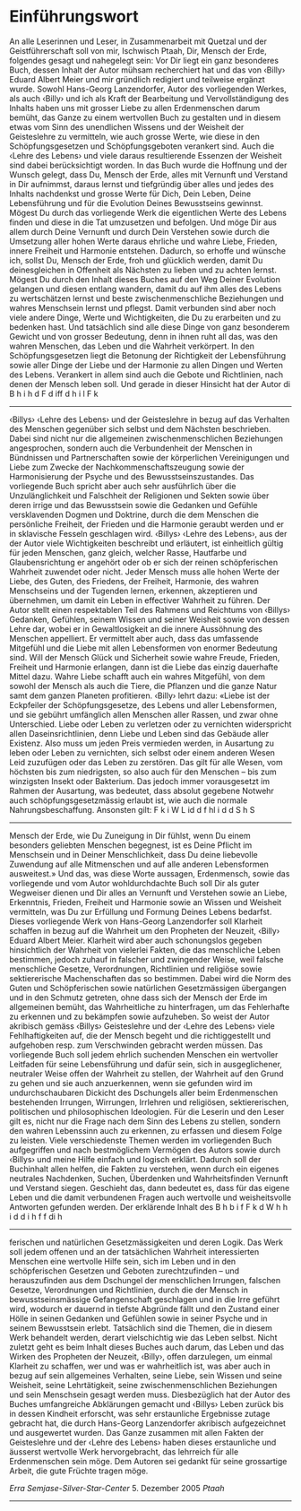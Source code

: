 # Einführungswort

An alle Leserinnen und Leser,
in Zusammenarbeit mit Quetzal und der Geistführerschaft soll von mir, Ischwisch Ptaah, Dir, Mensch der Erde, folgendes gesagt und nahegelegt sein: Vor
Dir liegt ein ganz besonderes Buch, dessen Inhalt der Autor mühsam recherchiert hat und das von ‹Billy› Eduard Albert Meier und mir gründlich redigiert
und teilweise ergänzt wurde. Sowohl Hans-Georg Lanzendorfer, Autor des
vorliegenden Werkes, als auch ‹Billy› und ich als Kraft der Bearbeitung und
Vervollständigung des Inhalts haben uns mit grosser Liebe zu allen Erdenmenschen darum bemüht, das Ganze zu einem wertvollen Buch zu gestalten und
in diesem etwas vom Sinn des unendlichen Wissens und der Weisheit der Geisteslehre zu vermitteln, wie auch grosse Werte, wie diese in den Schöpfungsgesetzen und Schöpfungsgeboten verankert sind. Auch die ‹Lehre des Lebens›
und viele daraus resultierende Essenzen der Weisheit sind dabei berücksichtigt
worden. In das Buch wurde die Hoffnung und der Wunsch gelegt, dass Du,
Mensch der Erde, alles mit Vernunft und Verstand in Dir aufnimmst, daraus
lernst und tiefgründig über alles und jedes des Inhalts nachdenkst und grosse
Werte für Dich, Dein Leben, Deine Lebensführung und für die Evolution Deines Bewusstseins gewinnst. Mögest Du durch das vorliegende Werk die eigentlichen Werte des Lebens finden und diese in die Tat umzusetzen und befolgen.
Und möge Dir aus allem durch Deine Vernunft und durch Dein Verstehen sowie durch die Umsetzung aller hohen Werte daraus ehrliche und wahre Liebe,
Frieden, innere Freiheit und Harmonie entstehen. Dadurch, so erhoffe und
wünsche ich, sollst Du, Mensch der Erde, froh und glücklich werden, damit
Du deinesgleichen in Offenheit als Nächsten zu lieben und zu achten lernst.
Mögest Du durch den Inhalt dieses Buches auf den Weg Deiner Evolution
gelangen und diesen entlang wandern, damit du auf ihm alles des Lebens zu
wertschätzen lernst und beste zwischenmenschliche Beziehungen und wahres
Menschsein lernst und pflegst. Damit verbunden sind aber noch viele andere
Dinge, Werte und Wichtigkeiten, die Du zu erarbeiten und zu bedenken hast.
Und tatsächlich sind alle diese Dinge von ganz besonderem Gewicht und von
grosser Bedeutung, denn in ihnen ruht all das, was den wahren Menschen, das
Leben und die Wahrheit verkörpert.
In den Schöpfungsgesetzen liegt die Betonung der Richtigkeit der Lebensführung sowie aller Dinge der Liebe und der Harmonie zu allen Dingen und Werten des Lebens. Verankert in allem sind auch die Gebote und Richtlinien, nach
denen der Mensch leben soll. Und gerade in dieser Hinsicht hat der Autor
di B h i h d F d iff d h i l F k


-----

‹Billys› ‹Lehre des Lebens› und der Geisteslehre in bezug auf das Verhalten des
Menschen gegenüber sich selbst und dem Nächsten beschrieben. Dabei sind
nicht nur die allgemeinen zwischenmenschlichen Beziehungen angesprochen,
sondern auch die Verbundenheit der Menschen in Bündnissen und Partnerschaften sowie der körperlichen Vereinigungen und Liebe zum Zwecke der
Nachkommenschaftszeugung sowie der Harmonisierung der Psyche und des
Bewusstseinszustandes. Das vorliegende Buch spricht aber auch sehr ausführlich über die Unzulänglichkeit und Falschheit der Religionen und Sekten sowie über deren irrige und das Bewusstsein sowie die Gedanken und Gefühle
versklavenden Dogmen und Doktrine, durch die dem Menschen die persönliche Freiheit, der Frieden und die Harmonie geraubt werden und er in sklavische Fesseln geschlagen wird.
‹Billys› ‹Lehre des Lebens›, aus der der Autor viele Wichtigkeiten beschreibt
und erläutert, ist einheitlich gültig für jeden Menschen, ganz gleich, welcher
Rasse, Hautfarbe und Glaubensrichtung er angehört oder ob er sich der reinen
schöpferischen Wahrheit zuwendet oder nicht. Jeder Mensch muss alle hohen
Werte der Liebe, des Guten, des Friedens, der Freiheit, Harmonie, des wahren
Menschseins und der Tugenden lernen, erkennen, akzeptieren und übernehmen, um damit ein Leben in effectiver Wahrheit zu führen. Der Autor stellt
einen respektablen Teil des Rahmens und Reichtums von ‹Billys› Gedanken,
Gefühlen, seinem Wissen und seiner Weisheit sowie von dessen Lehre dar, wobei er in Gewaltlosigkeit an die innere Aussöhnung des Menschen appelliert.
Er vermittelt aber auch, dass das umfassende Mitgefühl und die Liebe mit allen
Lebensformen von enormer Bedeutung sind. Will der Mensch Glück und Sicherheit sowie wahre Freude, Frieden, Freiheit und Harmonie erlangen, dann
ist die Liebe das einzig dauerhafte Mittel dazu. Wahre Liebe schafft auch ein
wahres Mitgefühl, von dem sowohl der Mensch als auch die Tiere, die Pflanzen und die ganze Natur samt dem ganzen Planeten profitieren. ‹Billy› lehrt
dazu: «Liebe ist der Eckpfeiler der Schöpfungsgesetze, des Lebens und aller
Lebensformen, und sie gebührt umfänglich allen Menschen aller Rassen, und
zwar ohne Unterschied. Liebe oder Leben zu verletzen oder zu vernichten
widerspricht allen Daseinsrichtlinien, denn Liebe und Leben sind das Gebäude
aller Existenz. Also muss um jeden Preis vermieden werden, in Ausartung zu
leben oder Leben zu vernichten, sich selbst oder einem anderen Wesen Leid
zuzufügen oder das Leben zu zerstören. Das gilt für alle Wesen, vom höchsten
bis zum niedrigsten, so also auch für den Menschen – bis zum winzigsten Insekt oder Bakterium. Das jedoch immer vorausgesetzt im Rahmen der Ausartung, was bedeutet, dass absolut gegebene Notwehr auch schöpfungsgesetzmässig erlaubt ist, wie auch die normale Nahrungsbeschaffung. Ansonsten gilt:
F k i W L id d f hl i d d S h S


-----

Mensch der Erde, wie Du Zuneigung in Dir fühlst, wenn Du einem besonders
geliebten Menschen begegnest, ist es Deine Pflicht im Menschsein und in Deiner Menschlichkeit, dass Du deine liebevolle Zuwendung auf alle Mitmenschen und auf alle anderen Lebensformen ausweitest.»
Und das, was diese Worte aussagen, Erdenmensch, sowie das vorliegende und
vom Autor wohldurchdachte Buch soll Dir als guter Wegweiser dienen und Dir
alles an Vernunft und Verstehen sowie an Liebe, Erkenntnis, Frieden, Freiheit
und Harmonie sowie an Wissen und Weisheit vermitteln, was Du zur Erfüllung
und Formung Deines Lebens bedarfst.
Dieses vorliegende Werk von Hans-Georg Lanzendorfer soll Klarheit schaffen
in bezug auf die Wahrheit um den Propheten der Neuzeit, ‹Billy› Eduard
Albert Meier. Klarheit wird aber auch schonungslos gegeben hinsichtlich der
Wahrheit von vielerlei Fakten, die das menschliche Leben bestimmen, jedoch
zuhauf in falscher und zwingender Weise, weil falsche menschliche Gesetze,
Verordnungen, Richtlinien und religiöse sowie sektiererische Machenschaften
das so bestimmen. Dabei wird die Norm des Guten und Schöpferischen sowie
natürlichen Gesetzmässigen übergangen und in den Schmutz getreten, ohne
dass sich der Mensch der Erde im allgemeinen bemüht, das Wahrheitliche zu
hinterfragen, um das Fehlerhafte zu erkennen und zu bekämpfen sowie aufzuheben. So weist der Autor akribisch gemäss ‹Billys› Geisteslehre und der
‹Lehre des Lebens› viele Fehlhaftigkeiten auf, die der Mensch begeht und die
richtiggestellt und aufgehoben resp. zum Verschwinden gebracht werden
müssen.
Das vorliegende Buch soll jedem ehrlich suchenden Menschen ein wertvoller
Leitfaden für seine Lebensführung und dafür sein, sich in ausgeglichener, neutraler Weise offen der Wahrheit zu stellen, der Wahrheit auf den Grund zu
gehen und sie auch anzuerkennen, wenn sie gefunden wird im undurchschaubaren Dickicht des Dschungels aller beim Erdenmenschen bestehenden Irrungen, Wirrungen, Irrlehren und religiösen, sektiererischen, politischen und philosophischen Ideologien. Für die Leserin und den Leser gilt es, nicht nur die
Frage nach dem Sinn des Lebens zu stellen, sondern den wahren Lebenssinn
auch zu erkennen, zu erfassen und diesem Folge zu leisten. Viele verschiedenste Themen werden im vorliegenden Buch aufgegriffen und nach bestmöglichem Vermögen des Autors sowie durch ‹Billys› und meine Hilfe einfach und
logisch erklärt. Dadurch soll der Buchinhalt allen helfen, die Fakten zu verstehen, wenn durch ein eigenes neutrales Nachdenken, Suchen, Überdenken und
Wahrheitsfinden Vernunft und Verstand siegen. Geschieht das, dann bedeutet
es, dass für das eigene Leben und die damit verbundenen Fragen auch wertvolle und weisheitsvolle Antworten gefunden werden. Der erklärende Inhalt des
B h b i f F k d W h h i d d i h f f di h


-----

ferischen und natürlichen Gesetzmässigkeiten und deren Logik. Das Werk soll
jedem offenen und an der tatsächlichen Wahrheit interessierten Menschen eine
wertvolle Hilfe sein, sich im Leben und in den schöpferischen Gesetzen und
Geboten zurechtzufinden – und herauszufinden aus dem Dschungel der
menschlichen Irrungen, falschen Gesetze, Verordnungen und Richtlinien,
durch die der Mensch in bewusstseinsmässige Gefangenschaft geschlagen und
in die Irre geführt wird, wodurch er dauernd in tiefste Abgründe fällt und den
Zustand einer Hölle in seinen Gedanken und Gefühlen sowie in seiner Psyche
und in seinem Bewusstsein erlebt. Tatsächlich sind die Themen, die in diesem
Werk behandelt werden, derart vielschichtig wie das Leben selbst.
Nicht zuletzt geht es beim Inhalt dieses Buches auch darum, das Leben und
das Wirken des Propheten der Neuzeit, ‹Billy›, offen darzulegen, um einmal
Klarheit zu schaffen, wer und was er wahrheitlich ist, was aber auch in bezug
auf sein allgemeines Verhalten, seine Liebe, sein Wissen und seine Weisheit, seine Lehrtätigkeit, seine zwischenmenschlichen Beziehungen und sein Menschsein gesagt werden muss. Diesbezüglich hat der Autor des Buches umfangreiche Abklärungen gemacht und ‹Billys› Leben zurück bis in dessen Kindheit
erforscht, was sehr erstaunliche Ergebnisse zutage gebracht hat, die durch
Hans-Georg Lanzendorfer akribisch aufgezeichnet und ausgewertet wurden.
Das Ganze zusammen mit allen Fakten der Geisteslehre und der ‹Lehre des Lebens› haben dieses erstaunliche und äusserst wertvolle Werk hervorgebracht,
das lehrreich für alle Erdenmenschen sein möge. Dem Autoren sei gedankt für
seine grossartige Arbeit, die gute Früchte tragen möge.

_Erra_
_Semjase-Silver-Star-Center_
5. Dezember 2005
_Ptaah_


-----

